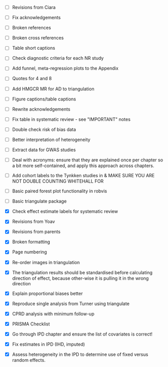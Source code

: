 - [ ] Revisions from Ciara
- [ ] Fix acknowledgements
- [ ] Broken references
- [ ] Broken cross references
- [ ] Table short captions
- [ ] Check diagnostic criteria for each NR study
- [ ] Add funnel, meta-regression plots to the Appendix
- [ ] Quotes for 4 and 8
- [ ] Add HMGCR MR for AD to triangulation
- [ ] Figure captions/table captions
- [ ] Rewrite acknowledgements
- [ ] Fix table in systematic review - see "IMPORTANT" notes
- [ ] Double check risk of bias data
- [ ] Better interpretation of heterogeneity
- [ ] Extract data for GWAS studies
- [ ] Deal with acronyms: ensure that they are explained once per chapter so a bit more self-contained, and apply this approach across chapters.
- [ ] Add cohort labels to the Tynkken studies in & MAKE SURE YOU ARE NOT DOUBLE COUNTING WHITEHALL FOR 
- [ ] Basic paired forest plot functionality in robvis
- [ ] Basic triangulate package

- [x] Check effect estimate labels for systematic review
- [x] Revisions from Yoav
- [x] Revisions from parents
- [x] Broken formatting
- [x] Page numbering
- [x] Re-order images in triangulation
- [x] The triangulation results should be standardised before calculating direction of effect, because other-wise it is pulling it in the wrong direction
- [x] Explain proportional biases better
- [x] Reproduce single analysis from Turner using triangulate
- [x] CPRD analysis with minimum follow-up
- [x] PRISMA Checklist
- [x] Go through IPD chapter and ensure the list of covariates is correct!
- [x] Fix estimates in IPD (IHD, imputed)
- [X] Assess heterogeneity in the IPD to determine use of fixed versus random effects.

